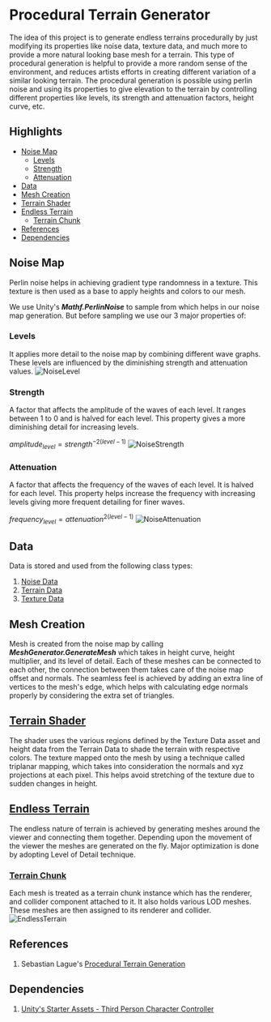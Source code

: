 # Procedural Terrain Generator

The idea of this project is to generate endless terrains procedurally by just modifying its properties like noise data, texture data, and much more to provide a more natural looking base mesh for a terrain. This type of procedural generation is helpful to provide a more random sense of the environment, and reduces artists efforts in creating different variation of a similar looking terrain. The procedural generation is possible using perlin noise and using its properties to give elevation to the terrain by controlling different properties like levels, its strength and attenuation factors, height curve, etc.

## Highlights
+ [Noise Map](#noise-map)
  + [Levels](#levels)
  + [Strength](#strength)
  + [Attenuation](#attenuation)
+ [Data](#data)
+ [Mesh Creation](#mesh-creation)
+ [Terrain Shader](#terrain-shader)
+ [Endless Terrain](#endless-terrain)
  + [Terrain Chunk](#terrain-chunk)
+ [References](#references)
+ [Dependencies](#dependencies)

## Noise Map
Perlin noise helps in achieving gradient type randomness in a texture. This texture is then used as a base to apply heights and colors to our mesh.

We use Unity's ***Mathf.PerlinNoise*** to sample from which helps in our noise map generation. But before sampling we use our 3 major properties of:

### Levels
It applies more detail to the noise map by combining different wave graphs. These levels are influenced by the diminishing strength and attenuation values.
![NoiseLevel](https://user-images.githubusercontent.com/43366313/213860920-6524f887-b9da-46af-b520-06fee6617410.gif)

### Strength
A factor that affects the amplitude of the waves of each level. It ranges between 1 to 0 and is halved for each level. This property gives a more diminishing detail for increasing levels.

$amplitude_{level} = strength^{-2({level}-1)}$
![NoiseStrength](https://user-images.githubusercontent.com/43366313/213861134-f3651783-21c6-41cf-9e73-70400b2803aa.gif)

### Attenuation
A factor that affects the frequency of the waves of each level. It is halved for each level. This property helps increase the frequency with increasing levels giving more frequent detailing for finer waves.

$frequency_{level} = attenuation^{2({level}-1)}$
![NoiseAttenuation](https://user-images.githubusercontent.com/43366313/213861921-8d3e6f38-046f-4e18-818f-5b534acc1122.gif)

## Data
Data is stored and used from the following class types:
1. [Noise Data](Assets/Scripts/Data/NoiseData.cs)
2. [Terrain Data](Assets/Scripts/Data/TerrainData.cs)
3. [Texture Data](Assets/Scripts/Data/TextureData.cs)

## Mesh Creation
Mesh is created from the noise map by calling ***MeshGenerator.GenerateMesh*** which takes in height curve, height multiplier, and its level of detail. Each of these meshes can be connected to each other, the connection between them takes care of the noise map offset and normals. The seamless feel is achieved by adding an extra line of vertices to the mesh's edge, which helps with calculating edge normals properly by considering the extra set of triangles.

## [Terrain Shader](Assets/Shaders/Terrain.shader)
The shader uses the various regions defined by the Texture Data asset and height data from the Terrain Data to shade the terrain with respective colors. The texture mapped onto the mesh by using a technique called triplanar mapping, which takes into consideration the normals and xyz projections at each pixel. This helps avoid stretching of the texture due to sudden changes in height.

## [Endless Terrain](Assets/Scripts/EndlessTerrain.cs)
The endless nature of terrain is achieved by generating meshes around the viewer and connecting them together. Depending upon the movement of the viewer the meshes are generated on the fly. Major optimization is done by adopting Level of Detail technique. 

### [Terrain Chunk](Assets/Scripts/TerrainChunk.cs)
Each mesh is treated as a terrain chunk instance which has the renderer, and collider component attached to it. It also holds various LOD meshes. These meshes are then assigned to its renderer and collider.
![EndlessTerrain](https://user-images.githubusercontent.com/43366313/213862790-0af9eef5-a791-4152-94c5-8937a9b6cfa8.gif)

## References
1. Sebastian Lague's [Procedural Terrain Generation](https://youtube.com/playlist?list=PLFt_AvWsXl0eBW2EiBtl_sxmDtSgZBxB3)

## Dependencies
1. [Unity's Starter Assets - Third Person Character Controller](https://assetstore.unity.com/packages/essentials/starter-assets-third-person-character-controller-196526)
